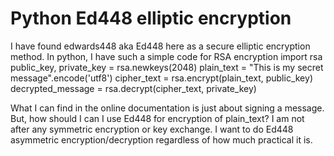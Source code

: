 
# Python Ed448 elliptic encryption

I have found edwards448 aka Ed448 here as a secure elliptic encryption method.
In python, I have such a simple code for RSA encryption
import rsa
public_key, private_key = rsa.newkeys(2048)
plain_text = "This is my secret message".encode('utf8')
cipher_text = rsa.encrypt(plain_text, public_key)
decrypted_message = rsa.decrypt(cipher_text, private_key)

What I can find in the online documentation is just about signing a message. But, how should I can I use Ed448 for encryption of plain_text?
I am not after any symmetric encryption or key exchange. I want to do Ed448 asymmetric encryption/decryption regardless of how much practical it is.

        